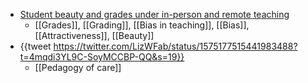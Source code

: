 - [Student beauty and grades under in-person and remote teaching](https://www.sciencedirect.com/science/article/pii/S016517652200283X)
	- [[Grades]], [[Grading]], [[Bias in teaching]], [[Bias]], [[Attractiveness]], [[Beauty]]
- {{tweet https://twitter.com/LizWFab/status/1575177515441983488?t=4mqdi3YL9C-SoyMCCBP-QQ&s=19}}
	- [[Pedagogy of care]]